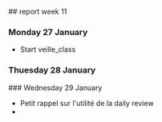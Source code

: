 ## report week 11 

### Monday 27 January
- Start veille_class

### Thuesday 28 January



### Wednesday 29 January
- Petit rappel sur l'utilité de la daily review
- 